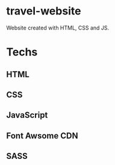 # travel-website

Website created with HTML, CSS and JS. 

# Techs

## HTML
## CSS
## JavaScript
## Font Awsome CDN
## SASS
